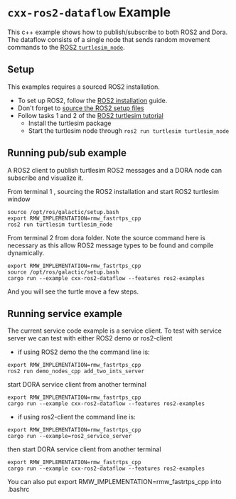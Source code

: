 # `cxx-ros2-dataflow` Example

This c++ example shows how to publish/subscribe to both ROS2 and Dora. The dataflow consists of a single node that sends random movement commands to the [ROS2 `turtlesim_node`](https://docs.ros.org/en/iron/Tutorials/Beginner-CLI-Tools/Introducing-Turtlesim/Introducing-Turtlesim.html).

## Setup

This examples requires a sourced ROS2 installation.

- To set up ROS2, follow the [ROS2 installation](https://docs.ros.org/en/iron/Installation.html) guide.
- Don't forget to [source the ROS2 setup files](https://docs.ros.org/en/iron/Tutorials/Beginner-CLI-Tools/Configuring-ROS2-Environment.html#source-the-setup-files)
- Follow tasks 1 and 2 of the [ROS2 turtlesim tutorial](https://docs.ros.org/en/iron/Tutorials/Beginner-CLI-Tools/Introducing-Turtlesim/Introducing-Turtlesim.html#id3)
  - Install the turtlesim package
  - Start the turtlesim node through `ros2 run turtlesim turtlesim_node`

## Running pub/sub example

A ROS2 client to publish turtlesim ROS2 messages and a DORA node can subscribe and visualize it.

From terminal 1 , sourcing the ROS2 installation and start ROS2 turtlesim window
```
source /opt/ros/galactic/setup.bash
export RMW_IMPLEMENTATION=rmw_fastrtps_cpp
ros2 run turtlesim turtlesim_node
```

From terminal 2 from dora folder. Note the source command here is necessary as this allow ROS2 message types to be found and compile dynamically.
```
export RMW_IMPLEMENTATION=rmw_fastrtps_cpp
source /opt/ros/galactic/setup.bash
cargo run --example cxx-ros2-dataflow --features ros2-examples
```
And you will see the turtle move a few steps.

## Running service example
The current service code example is a service client. To test with service server we can test with either ROS2 demo or ros2-client
- if using ROS2 demo the the command line is:
```
export RMW_IMPLEMENTATION=rmw_fastrtps_cpp
ros2 run demo_nodes_cpp add_two_ints_server
```

start DORA service client from another terminal
```
export RMW_IMPLEMENTATION=rmw_fastrtps_cpp
cargo run --example cxx-ros2-dataflow --features ros2-examples
```

- if using ros2-client the command line is:
```
export RMW_IMPLEMENTATION=rmw_fastrtps_cpp
cargo run --example=ros2_service_server
```

then start DORA service client from another terminal
```
export RMW_IMPLEMENTATION=rmw_fastrtps_cpp
cargo run --example cxx-ros2-dataflow --features ros2-examples
```

You can also put export RMW_IMPLEMENTATION=rmw_fastrtps_cpp into .bashrc

